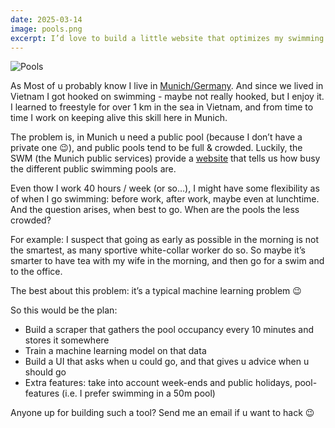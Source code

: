 ```yaml
---
date: 2025-03-14
image: pools.png
excerpt: I’d love to build a little website that optimizes my swimming slots in Munich’s public pools.
---
```


![Pools](pools.png)

As Most of u probably know I live in [Munich/Germany](https://maps.app.goo.gl/QXy56tXkBf6tJ2s98). And since we lived in Vietnam I got hooked on swimming - maybe not really hooked, but I enjoy it. I learned to freestyle for over 1 km in the sea in Vietnam, and from time to time I work on keeping alive this skill here in Munich.

The problem is, in Munich u need a public pool (because I don’t have a private one 😉), and public pools tend to be full & crowded. Luckily, the SWM (the Munich public services) provide a [website](https://www.swm.de/baeder/auslastung) that tells us how busy the different public swimming pools are. 

Even thow I work 40 hours / week (or so…), I might have some flexibility as of when I go swimming: before work, after work, maybe even at lunchtime. And the question arises, when best to go. When are the pools the less crowded? 

For example: I suspect that going as early as possible in the morning is not the smartest, as many sportive white-collar worker do so. So maybe it’s smarter to have tea with my wife in the morning, and then go for a swim and to the office. 

The best about this problem: it’s a typical machine learning problem 😉

So this would be the plan:

* Build a scraper that gathers the pool occupancy every 10 minutes and stores it somewhere
* Train a machine learning model on that data
* Build a UI that asks when u could go, and that gives u advice when u should go 
* Extra features: take into account week-ends and public holidays, pool-features (i.e. I prefer swimming in a 50m pool)

Anyone up for building such a tool? Send me an email if u want to hack 😉